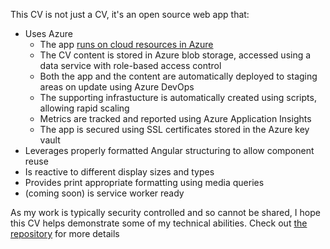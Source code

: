 This CV is not just a CV, it's an open source web app that:
- Uses Azure
  - The app [runs on cloud resources in Azure](https://cv.tomhigson.com)
  - The CV content is stored in Azure blob storage, accessed using a data service with role-based access control
  - Both the app and the content are automatically deployed to staging areas on update using Azure DevOps
  - The supporting infrastucture is automatically created using scripts, allowing rapid scaling
  - Metrics are tracked and reported using Azure Application Insights
  - The app is secured using SSL certificates stored in the Azure key vault
- Leverages properly formatted Angular structuring to allow component reuse
- Is reactive to different display sizes and types
- Provides print appropriate formatting using media queries
- (coming soon) is service worker ready

As my work is typically security controlled and so cannot be shared, I hope this CV helps demonstrate some of my technical abilities. Check out [the repository](https://github.com/TomHigson/CV) for more details
